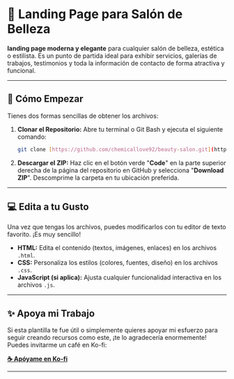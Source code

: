 # 💅 Landing Page para Salón de Belleza

**landing page moderna y elegante** para cualquier salón de belleza, estética o estilista. Es un punto de partida ideal para exhibir servicios, galerías de trabajos, testimonios y toda la información de contacto de forma atractiva y funcional.

---

## 🚀 Cómo Empezar

Tienes dos formas sencillas de obtener los archivos:

1.  **Clonar el Repositorio:**
    Abre tu terminal o Git Bash y ejecuta el siguiente comando:
    ```bash
    git clone [https://github.com/chemicallove92/beauty-salon.git](https://github.com/chemicallove92/beauty-salon.git)
    ```

2.  **Descargar el ZIP:**
    Haz clic en el botón verde "**Code**" en la parte superior derecha de la página del repositorio en GitHub y selecciona "**Download ZIP**". Descomprime la carpeta en tu ubicación preferida.

---

## 💻 Edita a tu Gusto

Una vez que tengas los archivos, puedes modificarlos con tu editor de texto favorito. ¡Es muy sencillo!

* **HTML:** Edita el contenido (textos, imágenes, enlaces) en los archivos `.html`.
* **CSS:** Personaliza los estilos (colores, fuentes, diseño) en los archivos `.css`.
* **JavaScript (si aplica):** Ajusta cualquier funcionalidad interactiva en los archivos `.js`.

---

## ✨ Apoya mi Trabajo

Si esta plantilla te fue útil o simplemente quieres apoyar mi esfuerzo para seguir creando recursos como este, ¡te lo agradecería enormemente! Puedes invitarme un café en Ko-fi:

**[☕ Apóyame en Ko-fi](https://ko-fi.com/post/beauty-salon-Q5Q31IUM8B)**

---
